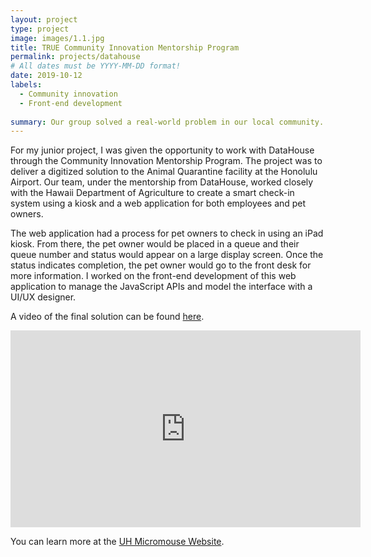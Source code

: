 ```yaml
---
layout: project
type: project
image: images/1.1.jpg
title: TRUE Community Innovation Mentorship Program
permalink: projects/datahouse
# All dates must be YYYY-MM-DD format!
date: 2019-10-12
labels:
  - Community innovation
  - Front-end development
  
summary: Our group solved a real-world problem in our local community.
---
```


For my junior project, I was given the opportunity to work with DataHouse through the Community Innovation Mentorship Program. The project was to deliver a digitized solution to the Animal Quarantine facility at the Honolulu Airport. Our team, under the mentorship from DataHouse, worked closely with the Hawaii Department of Agriculture to create a smart check-in system using a kiosk and a web application for both employees and pet owners. 

The web application had a process for pet owners to check in using an iPad kiosk. From there, the pet owner would be placed in a queue and their queue number and status would appear on a large display screen. Once the status indicates completion, the pet owner would go to the front desk for more information. I worked on the front-end development of this web application to manage the JavaScript APIs and model the interface with a UI/UX designer.

A video of the final solution can be found [here](https://www.hec.org/community-economy/true/true-cimp/).

<p align="center"><iframe width="560" height="315" src="https://www.youtube.com/embed/c3d31JSaX8o" frameborder="0" allow="accelerometer; autoplay; encrypted-media; gyroscope; picture-in-picture" allowfullscreen></iframe></p>


You can learn more at the [UH Micromouse Website](http://www-ee.eng.hawaii.edu/~mmouse/about.html).



